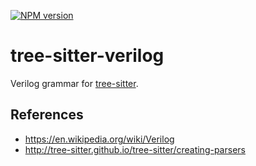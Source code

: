 [![NPM version](https://img.shields.io/npm/v/tree-sitter-verilog.svg)](https://www.npmjs.org/package/tree-sitter-verilog)

# tree-sitter-verilog

Verilog grammar for [tree-sitter](https://github.com/tree-sitter/tree-sitter).

## References
  * https://en.wikipedia.org/wiki/Verilog
  * http://tree-sitter.github.io/tree-sitter/creating-parsers
